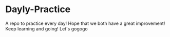 # Dayly-Practice
A repo to practice every day! 
Hope that we both have a great improvement!
Keep learning and going!
Let's gogogo

